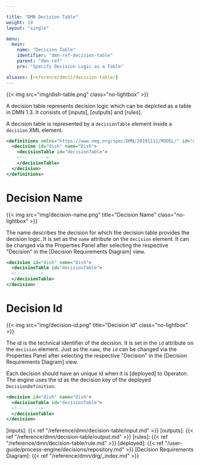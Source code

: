 ```yaml
---

title: "DMN Decision Table"
weight: 10
layout: "single"

menu:
  main:
    name: "Decision Table"
    identifier: "dmn-ref-decision-table"
    parent: "dmn-ref"
    pre: "Specify Decision Logic as a Table"

aliases: [reference/dmn11/decision-table/]
---
```


{{< img src="img/dish-table.png" class="no-lightbox" >}}
<script type="text/javascript" src="./img/map.js"></script>

A decision table represents decision logic which can be depicted as a table in
DMN 1.3. It consists of [inputs], [outputs] and [rules].

A decision table is represented by a `decisionTable` element inside a
`decision` XML element.

```xml
<definitions xmlns="https://www.omg.org/spec/DMN/20191111/MODEL/" id="definitions" name="definitions" namespace="http://camunda.org/schema/1.0/dmn">
  <decision id="dish" name="Dish">
    <decisionTable id="decisionTable">
    <!-- ... -->
    </decisionTable>
  </decision>
</definitions>
```

# Decision Name

{{< img src="img/decision-name.png" title="Decision Name" class="no-lightbox" >}}

The name describes the decision for which the decision table provides the
decision logic. It is set as the `name` attribute on the `decision` element.
It can be changed via the Properties Panel after selecting the respective
"Decision" in the [Decision Requirements Diagram] view.

```xml
<decision id="dish" name="Dish">
  <decisionTable id="decisionTable">
  <!-- ... -->
  </decisionTable>
</decision>
```

# Decision Id

{{< img src="img/decision-id.png" title="Decision Id" class="no-lightbox" >}}

The id is the technical identifier of the decision. It is set in the `id`
attribute on the `decision` element.
Just as the `name`, the `id` can be changed via the Properties Panel after selecting
the respective "Decision" in the [Decision Requirements Diagram] view.

Each decision should have an unique id when it is [deployed] to Operaton.
The engine uses the id as the decision key of the deployed
`DecisionDefinition`.

```xml
<decision id="dish" name="Dish">
  <decisionTable id="decisionTable">
  <!-- ... -->
  </decisionTable>
</decision>
```


[inputs]: {{< ref "/reference/dmn/decision-table/input.md" >}}
[outputs]: {{< ref "/reference/dmn/decision-table/output.md" >}}
[rules]: {{< ref "/reference/dmn/decision-table/rule.md" >}}
[deployed]: {{< ref "/user-guide/process-engine/decisions/repository.md" >}}
[Decision Requirements Diagram]: {{< ref "/reference/dmn/drg/_index.md" >}}
